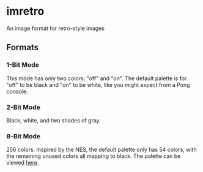 # imretro

An image format for retro-style images

## Formats

### 1-Bit Mode

This mode has only two colors: "off" and "on".
The default palette is for "off" to be black and "on" to be white, like you
might expect from a Pong console.

### 2-Bit Mode

Black, white, and two shades of gray.

### 8-Bit Mode

256 colors. Inspired by the NES, the default palette only has
54 colors, with the remaining unused colors all mapping to black.
The palette can be viewed [here][NES palette].

[NES Palette]: https://en.wikipedia.org/wiki/List_of_video_game_console_palettes#NES

